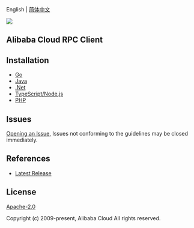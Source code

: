 English | [简体中文](README-CN.md)

![](https://aliyunsdk-pages.alicdn.com/icons/AlibabaCloud.svg)

## Alibaba Cloud RPC Client

## Installation

- [Go](./golang/README.md)
- [Java](./java/README.md)
- [.Net](./csharp/README.md)
- [TypeScript/Node.js](./ts/README.md)
- [PHP](./php/README.md)

## Issues

[Opening an Issue](https://github.com/aliyun/tea-rpc/issues/new), Issues not conforming to the guidelines may be closed immediately.

## References

- [Latest Release](https://github.com/aliyun/tea-rpc)

## License

[Apache-2.0](http://www.apache.org/licenses/LICENSE-2.0)

Copyright (c) 2009-present, Alibaba Cloud All rights reserved.
